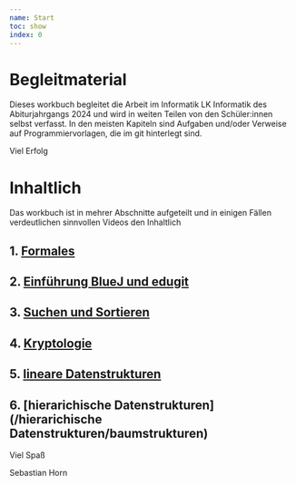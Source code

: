 ```yaml
---
name: Start
toc: show
index: 0
---
```


# Begleitmaterial

Dieses workbuch begleitet die Arbeit im Informatik LK Informatik des Abiturjahrgangs 2024 und wird in weiten Teilen von den Schüler:innen selbst verfasst.
In den meisten Kapiteln sind Aufgaben und/oder Verweise auf Programmiervorlagen, die im git hinterlegt sind.

Viel Erfolg

# Inhaltlich 
Das workbuch ist in mehrer Abschnitte aufgeteilt und in einigen Fällen verdeutlichen sinnvollen Videos den Inhaltlich

## 1. [Formales](/formales/00_Willkommen)
## 2. [Einführung BlueJ und edugit](/hard-software/BlueJUndEdugit)
## 3. [Suchen und Sortieren](../SuchenUndSortieren/Suchen)
## 4. [Kryptologie](/kryptologie/Caesar/Caesar)
## 5. [lineare Datenstrukturen](/lineareDatenstrukturen/queue/queue)
## 6. [hierarichische Datenstrukturen](/hierarichische Datenstrukturen/baumstrukturen)


Viel Spaß

Sebastian Horn
